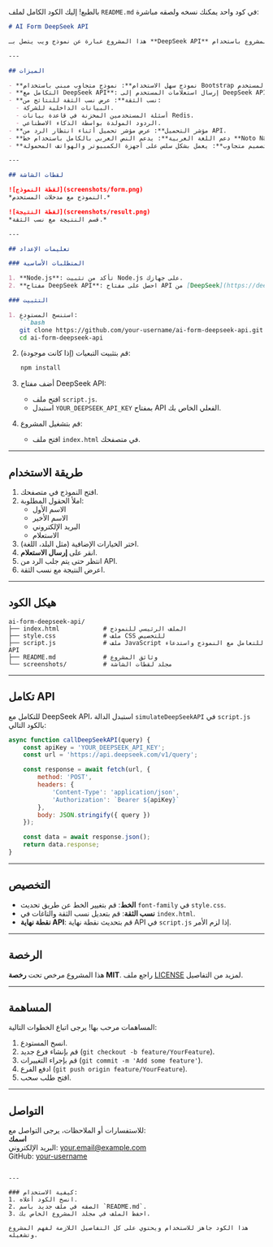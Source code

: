 بالطبع! إليك الكود الكامل لملف `README.md` في كود واحد يمكنك نسخه ولصقه مباشرة:

```markdown
# AI Form DeepSeek API

هذا المشروع عبارة عن نموذج ويب يتصل بـ **DeepSeek API** لجلب الردود المولدة بواسطة الذكاء الاصطناعي. تم بناء المشروع باستخدام **HTML**، **CSS**، **Bootstrap**، و **JavaScript**. يسمح النموذج للمستخدمين بإدخال استعلاماتهم، وإرسال البيانات إلى DeepSeek API، وعرض النتيجة مع نسب الثقة من مصادر بيانات مختلفة.

---

## الميزات

- **نموذج سهل الاستخدام**: نموذج متجاوب مبني باستخدام Bootstrap لجمع مدخلات المستخدم.
- **التكامل مع DeepSeek API**: إرسال استعلامات المستخدم إلى DeepSeek API وجلب الردود.
- **نسب الثقة**: عرض نسب الثقة للنتائج من:
  - البيانات الداخلية للشركة.
  - أسئلة المستخدمين المخزنة في قاعدة بيانات Redis.
  - الردود المولدة بواسطة الذكاء الاصطناعي.
- **مؤشر التحميل**: عرض مؤشر تحميل أثناء انتظار الرد من API.
- **دعم اللغة العربية**: يدعم النص العربي بالكامل باستخدام خط **Noto Naskh Arabic**.
- **تصميم متجاوب**: يعمل بشكل سلس على أجهزة الكمبيوتر والهواتف المحمولة.

---

## لقطات الشاشة

![لقطة النموذج](screenshots/form.png)  
*النموذج مع مدخلات المستخدم.*

![لقطة النتيجة](screenshots/result.png)  
*قسم النتيجة مع نسب الثقة.*

---

## تعليمات الإعداد

### المتطلبات الأساسية

1. **Node.js**: تأكد من تثبيت Node.js على جهازك.
2. **مفتاح DeepSeek API**: احصل على مفتاح API من [DeepSeek](https://deepseek.com).

### التثبيت

1. استنسخ المستودع:
   ```bash
   git clone https://github.com/your-username/ai-form-deepseek-api.git
   cd ai-form-deepseek-api
   ```

2. قم بتثبيت التبعيات (إذا كانت موجودة):
   ```bash
   npm install
   ```

3. أضف مفتاح DeepSeek API:
   - افتح ملف `script.js`.
   - استبدل `YOUR_DEEPSEEK_API_KEY` بمفتاح API الفعلي الخاص بك.

4. قم بتشغيل المشروع:
   - افتح ملف `index.html` في متصفحك.

---

## طريقة الاستخدام

1. افتح النموذج في متصفحك.
2. املأ الحقول المطلوبة:
   - الاسم الأول
   - الاسم الأخير
   - البريد الإلكتروني
   - الاستعلام
3. اختر الخيارات الإضافية (مثل البلد، اللغة).
4. انقر على **إرسال الاستعلام**.
5. انتظر حتى يتم جلب الرد من API.
6. اعرض النتيجة مع نسب الثقة.

---

## هيكل الكود

```
ai-form-deepseek-api/
├── index.html            # الملف الرئيسي للنموذج
├── style.css             # ملف CSS للتخصيص
├── script.js             # ملف JavaScript للتعامل مع النموذج واستدعاء API
├── README.md             # وثائق المشروع
└── screenshots/          # مجلد لقطات الشاشة
```

---

## تكامل API

للتكامل مع DeepSeek API، استبدل الدالة `simulateDeepSeekAPI` في `script.js` بالكود التالي:

```javascript
async function callDeepSeekAPI(query) {
    const apiKey = 'YOUR_DEEPSEEK_API_KEY';
    const url = 'https://api.deepseek.com/v1/query';

    const response = await fetch(url, {
        method: 'POST',
        headers: {
            'Content-Type': 'application/json',
            'Authorization': `Bearer ${apiKey}`
        },
        body: JSON.stringify({ query })
    });

    const data = await response.json();
    return data.response;
}
```

---

## التخصيص

- **الخط**: قم بتغيير الخط عن طريق تحديث `font-family` في `style.css`.
- **نسب الثقة**: قم بتعديل نسب الثقة والتاغات في `index.html`.
- **نقطة نهاية API**: قم بتحديث نقطة نهاية API في `script.js` إذا لزم الأمر.

---

## الرخصة

هذا المشروع مرخص تحت **رخصة MIT**. راجع ملف [LICENSE](LICENSE) لمزيد من التفاصيل.

---

## المساهمة

المساهمات مرحب بها! يرجى اتباع الخطوات التالية:

1. انسخ المستودع.
2. قم بإنشاء فرع جديد (`git checkout -b feature/YourFeature`).
3. قم بإجراء التغييرات (`git commit -m 'Add some feature'`).
4. ادفع الفرع (`git push origin feature/YourFeature`).
5. افتح طلب سحب.

---

## التواصل

للاستفسارات أو الملاحظات، يرجى التواصل مع:  
**اسمك**  
البريد الإلكتروني: your.email@example.com  
GitHub: [your-username](https://github.com/your-username)
```

---

### كيفية الاستخدام:
1. انسخ الكود أعلاه.
2. الصقه في ملف جديد باسم `README.md`.
3. احفظ الملف في مجلد المشروع الخاص بك.

هذا الكود جاهز للاستخدام ويحتوي على كل التفاصيل اللازمة لفهم المشروع وتشغيله.

